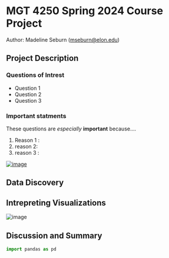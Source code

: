 # MGT 4250 Spring 2024 Course Project 
Author: Madeline Seburn (mseburn@elon.edu)

## Project Description 
### Questions of Intrest
- Question 1
- Question 2
- Question 3
### Important statments 
These questions are *especially* **important** because.... 
1. Reason 1 : 
2. reason 2: 
3. reason 3 : 

[![image](https://github.com/mgseburn/mgt4250spring2024/assets/168772555/b36a06d4-d8bc-4b29-b906-24341f71b5fc)](https://www.elon.edu)


## Data Discovery

## Intrepreting Visualizations
![image](https://github.com/mgseburn/mgt4250spring2024/assets/168772555/ed38f77c-3824-4aba-97b1-5922ab8a124a)
 
## Discussion and Summary 

```python
import pandas as pd
``` 
